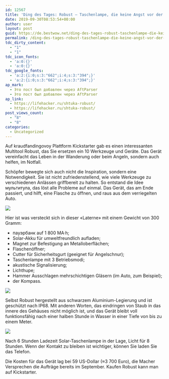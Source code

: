 ```yaml
---
id: 12567
title: 'Ding des Tages: Robust — Taschenlampe, die keine Angst vor der Zombie-Apokalypse'
date: 2019-09-30T08:53:54+00:00
author: user
layout: post
guid: https://de.bestwow.net/ding-des-tages-robust-taschenlampe-die-keine-angst-vor-der-zombie-apokalypse/
permalink: /ding-des-tages-robust-taschenlampe-die-keine-angst-vor-der-zombie-apokalypse/
tdc_dirty_content:
  - "1"
  - "1"
tdc_icon_fonts:
  - 'a:0:{}'
  - 'a:0:{}'
tdc_google_fonts:
  - 'a:2:{i:0;s:3:"662";i:4;s:3:"394";}'
  - 'a:2:{i:0;s:3:"662";i:4;s:3:"394";}'
ap_mark:
  - Это пост был добавлен через AftParser
  - Это пост был добавлен через AftParser
ap_link:
  - https://lifehacker.ru/shtuka-robust/
  - https://lifehacker.ru/shtuka-robust/
post_views_count:
  - "8"
  - "8"
categories:
  - Uncategorized
---
```

Auf kraudfandingovoy Plattform Kickstarter gab es einen interessanten Multitool Robust, das Sie ersetzen ein 10 Werkzeuge und Geräte. Das Gerät vereinfacht das Leben in der Wanderung oder beim Angeln, sondern auch helfen, im Notfall.

Schöpfer bewegte sich auch nicht die Inspiration, sondern eine Notwendigkeit. Sie ist nicht zufriedenstellend, wie viele Werkzeuge zu verschiedenen Anlässen griffbereit zu halten. So entstand die Idee мультитула, das löst alle Probleme auf einmal. Das Gerät, das am Ende passiert, und hilft, eine Flasche zu öffnen, und raus aus dem verriegelten Auto.

![](https://de.bestwow.net/wp-content/uploads/2019/09/shtuka-dnya-robust-fonarik-s-kotorym-ne-strashen-zombi-apokalipsis-1.jpg) 

Hier ist was versteckt sich in dieser «Laterne» mit einem Gewicht von 300 Gramm:

  * пауэрбанк auf 1 800 MA·h;
  * Solar-Akku für umweltfreundlich aufladen;
  * Magnet zur Befestigung an Metalloberflächen;
  * Flaschenöffner;
  * Cutter für Sicherheitsgurt (geeignet für Angelschnur);
  * Taschenlampe mit 3 Betriebsmodi;
  * akustische Signalisierung;
  * Lichthupe;
  * Hammer Ausschlagen mehrschichtigen Gläsern (im Auto, zum Beispiel);
  * der Kompass.

![](https://de.bestwow.net/wp-content/uploads/2019/09/shtuka-dnya-robust-fonarik-s-kotorym-ne-strashen-zombi-apokalipsis-2.jpg) 

Selbst Robust hergestellt aus schwarzem Aluminium-Legierung und ist geschützt nach IP68. Mit anderen Worten, das eindringen von Staub in das innere des Gehäuses nicht möglich ist, und das Gerät bleibt voll funktionsfähig nach einer halben Stunde in Wasser in einer Tiefe von bis zu einem Meter.

![](https://de.bestwow.net/wp-content/uploads/2019/09/shtuka-dnya-robust-fonarik-s-kotorym-ne-strashen-zombi-apokalipsis-3.jpg) 

Nach 6 Stunden Ladezeit Solar-Taschenlampe in der Lage, Licht für 8 Stunden. Wenn der Kontakt zu bleiben ist wichtiger, können Sie laden Sie das Telefon.</p> 

Die Kosten für das Gerät lag bei 59 US-Dollar (≈3 700 Euro), die Macher Versprechen die Aufträge bereits im September. Kaufen Robust kann man auf Kickstarter.